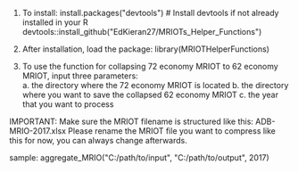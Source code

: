 1. To install:
install.packages("devtools")  # Install devtools if not already installed in your R
devtools::install_github("EdKieran27/MRIOTs_Helper_Functions")

2. After installation, load the package:
library(MRIOTHelperFunctions)

3. To use the function for collapsing 72 economy MRIOT to 62 economy MRIOT, input three parameters: \
   a. the directory where the 72 economy MRIOT is located
   b. the directory where you want to save the collapsed 62 economy MRIOT
   c. the year that you want to process

IMPORTANT: Make sure the MRIOT filename is structured like this: ADB-MRIO-2017.xlsx
Please rename the MRIOT file you want to compress like this for now, you can always change afterwards. 

sample:
aggregate_MRIO("C:/path/to/input", "C:/path/to/output", 2017)

